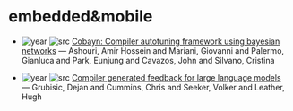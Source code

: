 # embedded&mobile

- ![year](https://img.shields.io/badge/year-2016-blue) ![src](https://img.shields.io/badge/src-TACO-orange) [Cobayn: Compiler autotuning framework using bayesian networks](https://dl.acm.org/doi/abs/10.1145/2928270) — Ashouri, Amir Hossein and Mariani, Giovanni and Palermo, Gianluca and Park, Eunjung and Cavazos, John and Silvano, Cristina

- ![year](https://img.shields.io/badge/year-2024-blue) ![src](https://img.shields.io/badge/src-arxiv-orange) [Compiler generated feedback for large language models](https://arxiv.org/abs/2403.14714) — Grubisic, Dejan and Cummins, Chris and Seeker, Volker and Leather, Hugh

